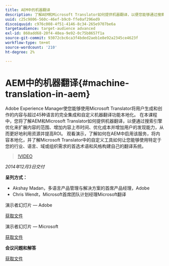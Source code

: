 ```yaml
---
title: AEM中的机器翻译
description: 了解AEM和Microsoft Translator如何提供机器翻译，以便您能够通过搜索引擎优化来扩展内容的访问范围、增加内容上市时间、优化成本并增加用户的可发现性，从而更好地利用资源并提高ROI。
uuid: c25c9806-560c-46ef-b9c0-ffe0af296ed9
discoiquuid: c976c008-4f51-4146-8c34-265e9707be6a
targetaudience: target-audience advanced
exl-id: 860add68-20f4-48ea-9e92-0c75b8657f1a
source-git-commit: 93072cbc6ca3f4bded2aeb1e8e92a2345ce4623f
workflow-type: tm+mt
source-wordcount: '210'
ht-degree: 2%

---
```


# AEM中的机器翻译{#machine-translation-in-aem}

Adobe Experience Manager使您能够使用Microsoft Translator将用户生成和创作的内容与超过45种语言的完全集成和自定义机器翻译功能本地化。 在本课程中，您将了解AEM和Microsoft Translator如何提供机器翻译，以便通过搜索引擎优化来扩展内容的范围、增加内容上市时间、优化成本并增加用户的发现能力，从而更好地利用资源并提高ROI。 观看演示，了解如何在AEM中启用该服务，将内容本地化，并了解Microsoft Translator中的自定义工具如何让您能够使用特定于您的行业、语言、域或组织需求的首选术语和风格构建自己的翻译系统。

>[!VIDEO](https://video.tv.adobe.com/v/19383/?quality=9)

*2014年12月3日交付*

**呈列方式：**

* Akshay Madan，多语言产品管理与解决方案的首席产品经理，Adobe
* Chris Wendt，Microsoft首席团队计划经理Microsoft翻译

演示者幻灯片 — Adobe

[获取文件](assets/aem-gems-machine-translation-12-03-14.pdf)

演示者幻灯片 — Microsoft

[获取文件](assets/adobe-microsoft-gems-12-03-14.pdf)

**会议问题和解答**

[获取文件](assets/q-a-machine-translation-12-3-14.pdf)
<!--
[Get back to the Overview](https://helpx.adobe.com/experience-manager/kt/eseminars/gems/aem-index.html)
-->
